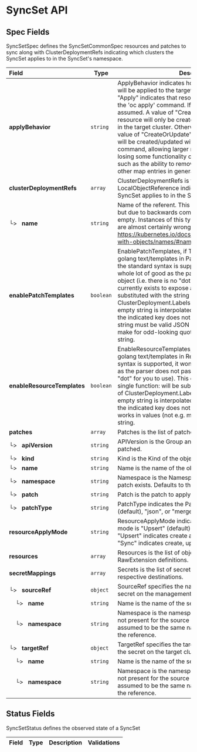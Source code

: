# SyncSet API

## Spec Fields

SyncSetSpec defines the SyncSetCommonSpec resources and patches to sync along with
ClusterDeploymentRefs indicating which clusters the SyncSet applies to in the
SyncSet's namespace.

| Field | Type | Description | Validations |
|:---|---|---|---|
|  **applyBehavior** | `string` | ApplyBehavior indicates how resources in this syncset will be applied to the target cluster. The default value of "Apply" indicates that resources should be applied using the 'oc apply' command. If no value is set, "Apply" is assumed. A value of "CreateOnly" indicates that the resource will only be created if it does not already exist in the target cluster. Otherwise, it will be left alone. A value of "CreateOrUpdate" indicates that the resource will be created/updated without the use of the 'oc apply' command, allowing larger resources to be synced, but losing some functionality of the 'oc apply' command such as the ability to remove annotations, labels, and other map entries in general. | N/A |
|  **clusterDeploymentRefs** | `array` | ClusterDeploymentRefs is the list of LocalObjectReference indicating which clusters the SyncSet applies to in the SyncSet's namespace. | N/A |
| └>&nbsp;&nbsp; **name** | `string` | Name of the referent. This field is effectively required, but due to backwards compatibility is allowed to be empty. Instances of this type with an empty value here are almost certainly wrong. More info: https://kubernetes.io/docs/concepts/overview/working-with-objects/names/#names | N/A |
|  **enablePatchTemplates** | `boolean` | EnablePatchTemplates, if True, causes hive to honor golang text/templates in Patches[].Patch strings. While the standard syntax is supported, it won't do you a whole lot of good as the parser does not pass a data object (i.e. there is no "dot" for you to use). This currently exists to expose a single function:  will be substituted with the string value of ClusterDeployment.Labels["some.label/key"]. The empty string is interpolated if there are no labels, or if the indicated key does not exist. Note that the patch string must be valid JSON after interpolation. This may make for odd-looking quoting in the uninterpolated string. | N/A |
|  **enableResourceTemplates** | `boolean` | EnableResourceTemplates, if True, causes hive to honor golang text/templates in Resources. While the standard syntax is supported, it won't do you a whole lot of good as the parser does not pass a data object (i.e. there is no "dot" for you to use). This currently exists to expose a single function:  will be substituted with the string value of ClusterDeployment.Labels["some.label/key"]. The empty string is interpolated if there are no labels, or if the indicated key does not exist. Note that this only works in values (not e.g. map keys) that are of type string. | N/A |
|  **patches** | `array` | Patches is the list of patches to apply. | N/A |
| └>&nbsp;&nbsp; **apiVersion** | `string` | APIVersion is the Group and Version of the object to be patched. | N/A |
| └>&nbsp;&nbsp; **kind** | `string` | Kind is the Kind of the object to be patched. | N/A |
| └>&nbsp;&nbsp; **name** | `string` | Name is the name of the object to be patched. | N/A |
| └>&nbsp;&nbsp; **namespace** | `string` | Namespace is the Namespace in which the object to patch exists. Defaults to the SyncSet's Namespace. | N/A |
| └>&nbsp;&nbsp; **patch** | `string` | Patch is the patch to apply. | N/A |
| └>&nbsp;&nbsp; **patchType** | `string` | PatchType indicates the PatchType as "strategic" (default), "json", or "merge". | N/A |
|  **resourceApplyMode** | `string` | ResourceApplyMode indicates if the Resource apply mode is "Upsert" (default) or "Sync". ApplyMode "Upsert" indicates create and update. ApplyMode "Sync" indicates create, update and delete. | N/A |
|  **resources** | `array` | Resources is the list of objects to sync from RawExtension definitions. | N/A |
|  **secretMappings** | `array` | Secrets is the list of secrets to sync along with their respective destinations. | N/A |
| └>&nbsp;&nbsp; **sourceRef** | `object` | SourceRef specifies the name and namespace of a secret on the management cluster | N/A |
| &nbsp;&nbsp;&nbsp;&nbsp;└>&nbsp;&nbsp; **name** | `string` | Name is the name of the secret | N/A |
| &nbsp;&nbsp;&nbsp;&nbsp;└>&nbsp;&nbsp; **namespace** | `string` | Namespace is the namespace where the secret lives. If not present for the source secret reference, it is assumed to be the same namespace as the syncset with the reference. | N/A |
| └>&nbsp;&nbsp; **targetRef** | `object` | TargetRef specifies the target name and namespace of the secret on the target cluster | N/A |
| &nbsp;&nbsp;&nbsp;&nbsp;└>&nbsp;&nbsp; **name** | `string` | Name is the name of the secret | N/A |
| &nbsp;&nbsp;&nbsp;&nbsp;└>&nbsp;&nbsp; **namespace** | `string` | Namespace is the namespace where the secret lives. If not present for the source secret reference, it is assumed to be the same namespace as the syncset with the reference. | N/A |
## Status Fields

SyncSetStatus defines the observed state of a SyncSet

| Field | Type | Description | Validations |
|:---|---|---|---|
